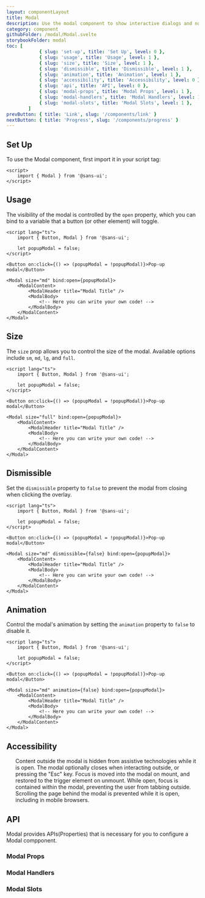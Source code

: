 ```yaml
---
layout: componentLayout
title: Modal
description: Use the modal component to show interactive dialogs and notifications to your website users available in multiple sizes, colors, and styles.
category: component
githubFolder: /modal/Modal.svelte
storybookFolder: modal
toc: [
			{ slug: 'set-up', title: 'Set Up', level: 0 },
			{ slug: 'usage', title: 'Usage', level: 1 },
			{ slug: 'size', title: 'Size', level: 1 },
			{ slug: 'dismissible', title: 'Dismissible', level: 1 },
			{ slug: 'animation', title: 'Animation', level: 1 },
			{ slug: 'accessibility', title: 'Accessibility', level: 0 },
			{ slug: 'api', title: 'API', level: 0 },
			{ slug: 'modal-props', title: 'Modal Props', level: 1 },
			{ slug: 'modal-handlers', title: 'Modal Handlers', level: 1 },
			{ slug: 'modal-slots', title: 'Modal Slots', level: 1 },
		]
prevButton: { title: 'Link', slug: '/components/link' }
nextButton: { title: 'Progress', slug: '/components/progress' }
---
```


<script>
	import { Button, Modal } from '$lib';
	import { PropertyTable, SlotTable, HandlerTable, CodeBlockWrapper, AccessibilityListItem }from "../../../mdsvex/components/index.ts"
	import ModalTemplate from "../../../../stories/modal/templates/ModalTemplate.svelte"
	import * as Component from "../../../mdsvex/+layout.svelte"
	import { modalProps, modalHandlers, modalSlots } from "./modal-props.ts"

</script>

## Set Up

To use the Modal component, first import it in your script tag:

<CodeBlockWrapper>

```svelte
<script>
	import { Modal } from '@sans-ui';
</script>
```

</CodeBlockWrapper>

## Usage

The visibility of the modal is controlled by the `open` property, which you can bind to a variable that a button (or other element) will toggle.

<ModalTemplate size="md" title="Modal Title" />

<CodeBlockWrapper>

```svelte
<script lang="ts">
	import { Button, Modal } from '@sans-ui';

	let popupModal = false;
</script>

<Button on:click={() => (popupModal = !popupModal)}>Pop-up modal</Button>

<Modal size="md" bind:open={popupModal}>
	<ModalContent>
		<ModalHeader title="Modal Title" />
		<ModalBody>
			<!-- Here you can write your own code! -->
		</ModalBody>
	</ModalContent>
</Modal>
```

</CodeBlockWrapper>

## Size

The `size` prop allows you to control the size of the modal. Available options include `sm`, `md`, `lg`, and `full`.

<ModalTemplate size="sm" title="Modal Title" triggerTitle="Modal sm" />
<ModalTemplate size="md" title="Modal Title" triggerTitle="Modal md"/>
<ModalTemplate size="lg" title="Modal Title" triggerTitle="Modal lg"/>
<ModalTemplate size="full" title="Modal Title" triggerTitle="Modal full"/>

<CodeBlockWrapper>

```svelte
<script lang="ts">
	import { Button, Modal } from '@sans-ui';

	let popupModal = false;
</script>

<Button on:click={() => (popupModal = !popupModal)}>Pop-up modal</Button>

<Modal size="full" bind:open={popupModal}>
	<ModalContent>
		<ModalHeader title="Modal Title" />
		<ModalBody>
			<!-- Here you can write your own code! -->
		</ModalBody>
	</ModalContent>
</Modal>
```

</CodeBlockWrapper>

## Dismissible

Set the `dismissible` property to `false` to prevent the modal from closing when clicking the overlay.

<ModalTemplate size="md" title="Modal Title" dismissible={false} />

<CodeBlockWrapper>

```svelte
<script lang="ts">
	import { Button, Modal } from '@sans-ui';

	let popupModal = false;
</script>

<Button on:click={() => (popupModal = !popupModal)}>Pop-up modal</Button>

<Modal size="md" dismissible={false} bind:open={popupModal}>
	<ModalContent>
		<ModalHeader title="Modal Title" />
		<ModalBody>
			<!-- Here you can write your own code! -->
		</ModalBody>
	</ModalContent>
</Modal>
```

</CodeBlockWrapper>

## Animation

Control the modal's animation by setting the `animation` property to `false` to disable it.

<ModalTemplate size="md" title="Modal Title" animation={false} />

<CodeBlockWrapper>

```svelte
<script lang="ts">
	import { Button, Modal } from '@sans-ui';

	let popupModal = false;
</script>

<Button on:click={() => (popupModal = !popupModal)}>Pop-up modal</Button>

<Modal size="md" animation={false} bind:open={popupModal}>
	<ModalContent>
		<ModalHeader title="Modal Title" />
		<ModalBody>
			<!-- Here you can write your own code! -->
		</ModalBody>
	</ModalContent>
</Modal>
```

</CodeBlockWrapper>

## Accessibility

<ul class="flex flex-col gap-3 ml-10 mt-4">
	<AccessibilityListItem>Content outside the modal is hidden from assistive technologies while it is open.</AccessibilityListItem>
	<AccessibilityListItem>The modal optionally closes when interacting outside, or pressing the "Esc" key.</AccessibilityListItem>
	<AccessibilityListItem>Focus is moved into the modal on mount, and restored to the trigger element on unmount.</AccessibilityListItem>
	<AccessibilityListItem>While open, focus is contained within the modal, preventing the user from tabbing outside.</AccessibilityListItem>
	<AccessibilityListItem>Scrolling the page behind the modal is prevented while it is open, including in mobile browsers.</AccessibilityListItem>
</ul>

## API

Modal provides APIs(Properties) that is necessary for you to configure a Modal compponent.

### Modal Props

<PropertyTable properties={modalProps} />

### Modal Handlers

<HandlerTable handlers={modalHandlers} />

### Modal Slots

<SlotTable slots={modalSlots} />
